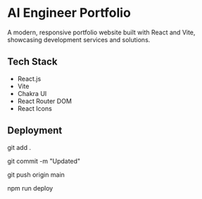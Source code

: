 # AI Engineer Portfolio

A modern, responsive portfolio website built with React and Vite, showcasing development services and solutions.

## Tech Stack

- React.js
- Vite
- Chakra UI
- React Router DOM
- React Icons

## Deployment

git add .

git commit -m "Updated"

git push origin main

npm run deploy
